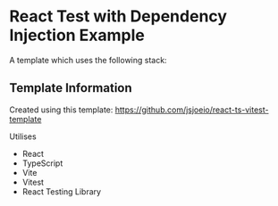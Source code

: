 # React Test with Dependency Injection Example

A template which uses the following stack:

## Template Information

Created using this template: https://github.com/jsjoeio/react-ts-vitest-template

Utilises

- React
- TypeScript
- Vite
- Vitest
- React Testing Library
